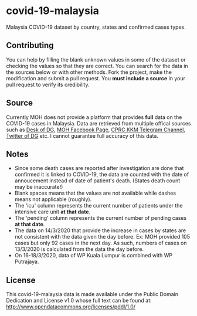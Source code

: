 # covid-19-malaysia
Malaysia COVID-19 dataset by country, states and confirmed cases types.

## Contributing
You can help by filling the blank unknown values in some of the dataset or checking the values so that they are correct. You can search for the data in the sources below or with other methods.
Fork the project, make the modification and submit a pull request. You **must include a source** in your pull request to verify its credibility.

## Source
Currently MOH does not provide a platform that provides **full** data on the COVID-19 cases in Malaysia.
Data are retrieved from multiple offical sources such as [Desk of DG](https://kpkesihatan.com/), [MOH Facebook Page](https://www.facebook.com/kementeriankesihatanmalaysia/), [CPRC KKM Telegram Channel](https://t.me/cprckkm), [Twitter of DG](https://twitter.com/DGHisham) etc. I cannot guarantee full accuracy of this data.

## Notes
* Since some death cases are reported after investigation are done that confirmed it is linked to COVID-19, the data are counted with the date of annoucement instead of date of patient's death. (States death count may be inaccurate!)
* Blank spaces means that the values are not available while dashes means not applicable (roughly).
* The 'icu' column represents the current number of patients under the intensive care unit **at that date**.
* The 'pending' column represents the current number of pending cases **at that date**.
* The data on 14/3/2020 that provide the increase in cases by states are not consistent with the data given the day before. Ex: MOH provided 105 cases but only 92 cases in the next day. As such, numbers of cases on 13/3/2020 is calculated from the data the day before.
* On 16-18/3/2020, data of WP Kuala Lumpur is combined with WP Putrajaya.

## License
This covid-19-malaysia data is made available under the Public Domain Dedication and License v1.0 whose full text can be found at: http://www.opendatacommons.org/licenses/pddl/1.0/
